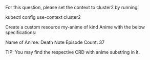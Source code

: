 For this question, please set the context to cluster2 by running:


kubectl config use-context cluster2



Create a custom resource my-anime of kind Anime with the below specifications:


Name of Anime: Death Note
Episode Count: 37


TIP: You may find the respective CRD with anime substring in it.